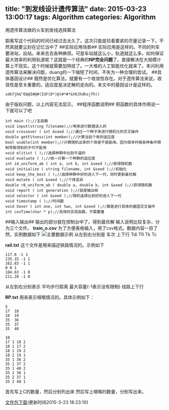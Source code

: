 title: "到发线设计遗传算法"
date: 2015-03-23 13:00:17
tags: Algorithm
categories: Algorithm
---
用遗传算法做的火车到发线选择算法
<!--more-->
距离写这个代码的时间已经过去太久了。这次只能是捡着要紧的尽量记录一下，不然真就要尘封在记忆当中了
##实际应用场景##
实际应用是这样的。不同的列车要进站，出站。来来去去各种麻烦。可是车站就这么小，轨道就这么多。如何保证最大效率的利用轨道呢？这就是一个经典的**NP完全问题**了。直接解决在大规模计算上不现实。这个时候就需要加特技了。一大堆的人工智能优化就来了。本问利用遗传算法来解决问题，duang的一下缩短了时间，不失为一种合理的尝试。
##具体基因设计##
既然是优化算法，就要有一个收敛性存在。对于遗传算法来说，收敛性是至关重要的。适应度是决定解的走向的。本文中的基因设计是这样的。
```
sdkfjh&^O$@I#@#(IUF(D*)@(#*#*&YKJhdksjfh))
```
由于版权问题，以上内容无法显示。
##程序函数说明##
把函数的具体作用说一下就可以了吧
```
int main ();//主函数
void input(string filename);//用来进行数据读入的
void crossover ( int &seed );//通过一个种子来进行随机化的交叉操作
double getFitness(int member);//计算当前个体的适应度
bool usable(int member);//计算随机出来的个体是不是能用。因为很多时候各种条件限制导致得到的子代不能用
void elitist ( );//选择种群中比较牛逼的
void evaluate ( );//统一计算一个种群的适应度
int i4_uniform_ab ( int a, int b, int &seed );//获得随机数
void initialize ( string filename, int &seed );//初始化
void keep_the_best ( );//选择种群中好的进入下一代，同时更新最优解
void mutate ( int &seed );//个体变异
double r8_uniform_ab ( double a, double b, int &seed );//获得随机数
void report ( int generation );//就是输出嘛
void selector ( int &seed );//随机选择比较好的进入下一代
void timestamp ( );//时间戳
void Xover ( int one, int two, int &seed );//算是进行具体的基因交叉操作
int covTime(char * p);//具体的实现函数，不需要懂
```
##输入输出##
输出的部分就在控制台中了。得到最优解
输入说明比较复杂，分为三个文件。
**train_o.csv**
为了方便表格输入，用了csv格式。数据内容一目了然。实例数据如下
![主要数据示例](/image/20150323132423.png)
从左到右分别是
车次 上下行 Tdi Tfi Tk Tc

**rail.txt**
这个文件是用来描述铁路情况的。示例如下
```
117.6 -1 1
135.15 -1 1
162.83 -1 1
0 0 1
184.63 -1 0
211.28 -1 0
```
从左到右分别表示
平均步行距离 最大容量(-1表示没有限制) 线路上下行

**RP.txt**
用来表示咽喉情况的。具体示例如下：
```
5
17  18
18  19
35  36
35  37
35  40

10
17 1 18 2
18 1 17 2
18 1 19 2
18 2 19 1
35 1 36 2
35 1 37 2
35 1 40 2
35 2 36 1
35 2 37 1
35 2 40 1
```
首先写上C的数量，然后分别列出来
然后写上咽喉的数量，分别写出来。

[文件包下载](/download/train_GA2015年3月23日182310.rar)(更新时间2015-3-23 18:23:10)
